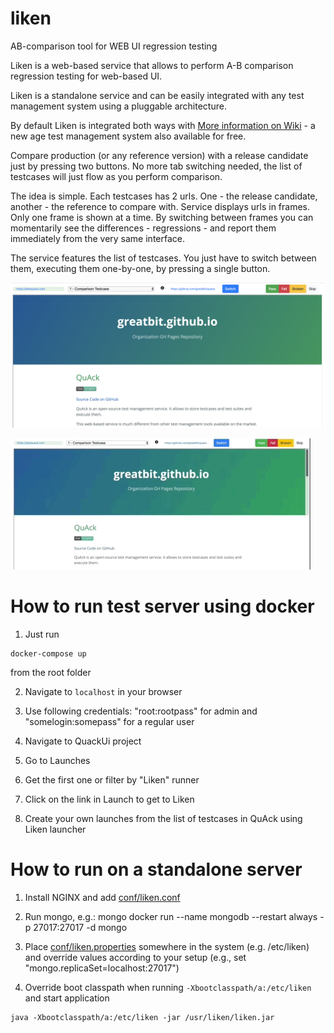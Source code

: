 # liken
AB-comparison tool for WEB UI regression testing

Liken is a web-based service that allows to perform A-B comparison regression testing for web-based UI.

Liken is a standalone service and can be easily integrated with any test management system using a pluggable architecture.

By default Liken is integrated both ways with [More information on Wiki](https://testquack.com) - a new age test management system also available for free.

Compare production (or any reference version) with a release candidate just by pressing two buttons. No more tab switching needed, the list of testcases will just flow as you perform comparison.

The idea is simple. Each testcases has 2 urls. One - the release candidate, another - the reference to compare with. Service displays urls in frames. Only one frame is shown at a time. By switching between frames you can momentarily see the differences - regressions - and report them immediately from the very same interface.

The service features the list of testcases. You just have to switch between them, executing them one-by-one, by pressing a single button.

![Comparison](https://raw.githubusercontent.com/greatbit/greatbit.github.io/master/liken/img/liken-compare.png)

![Comparison in Action](https://raw.githubusercontent.com/greatbit/greatbit.github.io/master/liken/img/liken-short-low.gif)

How to run test server using docker
==========
1. Just run
```
docker-compose up
```

from the root folder

2. Navigate to ```localhost``` in your browser

3. Use following credentials: "root:rootpass" for admin and "somelogin:somepass" for a regular user

4. Navigate to QuackUi project

5. Go to Launches

6. Get the first one or filter by "Liken" runner

7. Click on the link in Launch to get to Liken

8. Create your own launches from the list of testcases in QuAck using Liken launcher

How to run on a standalone server
==========
1. Install NGINX and add [conf/liken.conf](https://github.com/greatbit/liken/blob/master/assembly/liken.conf)

2. Run mongo, e.g.:
   mongo docker run --name mongodb --restart always -p 27017:27017 -d mongo

3. Place [conf/liken.properties](https://github.com/greatbit/liken/blob/master/assembly/liken.properties) somewhere in the system (e.g. /etc/liken)
and override values according to your setup (e.g., set "mongo.replicaSet=localhost:27017")

4. Override boot classpath when running ```-Xbootclasspath/a:/etc/liken``` and start application

```
java -Xbootclasspath/a:/etc/liken -jar /usr/liken/liken.jar
```


